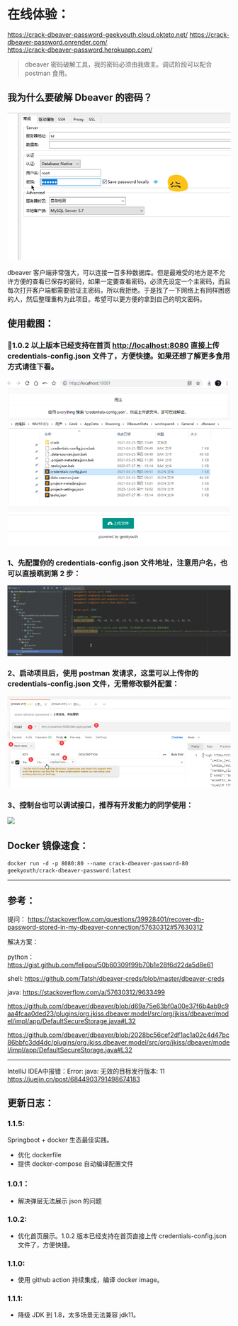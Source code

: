 # 在线体验：
<https://crack-dbeaver-password-geekyouth.cloud.okteto.net/>
<https://crack-dbeaver-password.onrender.com/>  
<https://crack-dbeaver-password.herokuapp.com/>

> dbeaver 密码破解工具，我的密码必须由我做主。调试阶段可以配合 postman 食用。

## 我为什么要破解 Dbeaver 的密码？
![](.pic/fuck.png)

dbeaver 客户端非常强大，可以连接一百多种数据库。但是最难受的地方是不允许方便的查看已保存的密码，如果一定要查看密码，必须先设定一个主密码，而且每次打开客户端都需要验证主密码，所以我拒绝。于是找了一下网络上有同样困惑的人，然后整理重构为此项目。希望可以更方便的拿到自己的明文密码。

## 使用截图：

### 🎀1.0.2 以上版本已经支持在首页 <http://localhost:8080> 直接上传 credentials-config.json 文件了，方便快捷。如果还想了解更多食用方式请往下看。

![home](.pic/home.png)

### 1、先配置你的 credentials-config.json 文件地址，注意用户名，也可以直接跳到第 2 步：
![](.pic/1-配置.png)

### 2、启动项目后，使用 postman 发请求，这里可以上传你的 credentials-config.json 文件，无需修改额外配置：
![](.pic/1-postman%20自定义上传.png)

### 3、控制台也可以调试接口，推荐有开发能力的同学使用：
![](.pic/2-请求.png)

## Docker 镜像速食：
```
docker run -d -p 8080:80 --name crack-dbeaver-password-80 geekyouth/crack-dbeaver-password:latest
```

---
## 参考：

提问： <https://stackoverflow.com/questions/39928401/recover-db-password-stored-in-my-dbeaver-connection/57630312#57630312>

解决方案：

python：  
<https://gist.github.com/felipou/50b60309f99b70b1e28f6d22da5d8e61>

shell:
<https://github.com/Tatsh/dbeaver-creds/blob/master/dbeaver-creds>

java:
<https://stackoverflow.com/a/57630312/9633499>

<https://github.com/dbeaver/dbeaver/blob/d69a75e63bf0a00e37f6b4ab9c9aa4fcaa0ded23/plugins/org.jkiss.dbeaver.model/src/org/jkiss/dbeaver/model/impl/app/DefaultSecureStorage.java#L32>

<https://github.com/dbeaver/dbeaver/blob/2028bc56cef2df1ac1a02c4d47bc86bbfc3dd4dc/plugins/org.jkiss.dbeaver.model/src/org/jkiss/dbeaver/model/impl/app/DefaultSecureStorage.java#L32>

---
IntelliJ IDEA中报错：Error: java: 无效的目标发行版本: 11
<https://juejin.cn/post/6844903791498674183>

## 更新日志：
### 1.1.5:
Springboot + docker 生态最佳实践。
- 优化 dockerfile
- 提供 docker-compose 自动编译配置文件
### 1.0.1：
- 解决弹层无法展示 json 的问题 

### 1.0.2:
- 优化首页展示。1.0.2 版本已经支持在首页直接上传 credentials-config.json 文件了，方便快捷。

### 1.1.0:
- 使用 github action 持续集成，编译 docker image。

### 1.1.1:
- 降级 JDK 到 1.8，太多场景无法兼容 jdk11。
